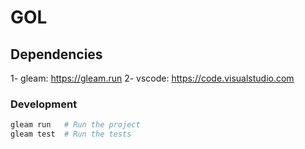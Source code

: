 # GOL

## Dependencies

1- gleam: <https://gleam.run>
2- vscode: <https://code.visualstudio.com>

### Development

```sh
gleam run   # Run the project
gleam test  # Run the tests
```
